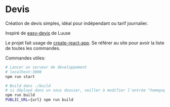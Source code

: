 # Devis

Création de devis simples, idéal pour indépendant ou tarif journalier.

Inspiré de [easy-devis](https://gitlab.com/Luuse/Luuse.organisation/easy-devis) de Luuse

Le projet fait usage de [create-react-app](https://create-react-app.dev/docs/available-scripts). Se référer au site pour avoir la liste de toutes les commandes.

Commandes utiles:

```sh
# Lancer un serveur de développement
# localhost:3000
npm run start

# Build dans ./build
# si déployé dans un sous dossier, veiller à modifier l'entrée "homepage" dans le fichier package.json
npm run build
PUBLIC_URL={url} npm run build
```

